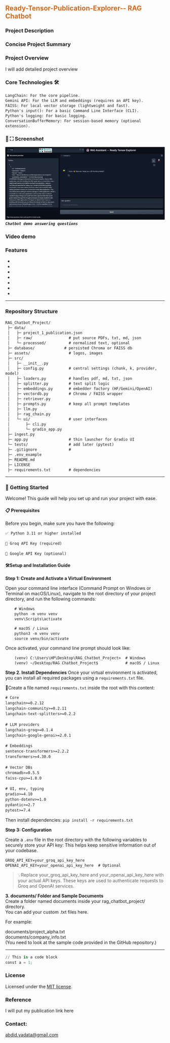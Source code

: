 ## <font color="chocolate">Ready-Tensor-Publication-Explorer-- RAG Chatbot </font>

### Project Description

### Concise Project Summary

### Project Overview
I will add detailed project overview

### Core Technologies 🛠️

    LangChain: For the core pipeline.
    Gemini API: For the LLM and embeddings (requires an API key).
    FAISS: For local vector storage (lightweight and fast).
    Python's input(): For a basic Command Line Interface (CLI).
    Python's logging: For basic logging.
    ConversationBufferMemory: For session-based memory (optional extension).


### 📸 ⛶ Screenshot
![Chatbot demo answering questions](image.png)
    ***`Chatbot demo answering questions`***

### Video demo


### Features
- 
- 
-
-
-
-
-



---


### Repository Structure
```
RAG_Chatbot_Project/
 ├─ data/
 │   ├─ project_1_publication.json
 │   ├─ raw/                # put source PDFs, txt, md, json
 │   └─ processed/          # normalized text, optional
 ├─ database/             # persisted Chroma or FAISS db
 ├─ assets/                 # logos, images
 ├─ src/
 │   ├─ __init__.py
 │   ├─ config.py           # central settings (chunk, k, provider, model)
 │   ├─ loaders.py          # handles pdf, md, txt, json
 │   ├─ splitter.py         # text split logic
 │   ├─ embeddings.py       # embedder factory (HF/Gemini/OpenAI)
 │   ├─ vectordb.py         # Chroma / FAISS wrapper
 │   ├─ retriever.py
 │   ├─ prompts.py          # keep all prompt templates
 │   ├─ llm.py
 │   ├─ rag_chain.py
 │   └─ ui/                 # user interfaces
 │       ├─ cli.py
 │       └─ gradio_app.py
 ├─ ingest.py
 ├─ app.py                  # thin launcher for Gradio UI
 └─ tests/                  # add later (pytest)
 ├─ .gitignore              # 
 ├─ .env_example
 ├─ README.md
 ├─ LICENSE
 ├─ requirements.txt        # dependencies
```
---



### 🚀 Getting Started

Welcome! This guide will help you set up and run your project with ease.
#### 📋 Prerequisites

Before you begin, make sure you have the following:

    ✅ Python 3.11 or higher installed

    🔑 Groq API Key (required)

    🔑 Google API Key (optional)

#### 🛠️Setup and Installation Guide
**Step 1: Create and Activate a Virtual Environment**

Open your command line interface (Command Prompt on Windows or Terminal on macOS/Linux), navigate to the root directory of your project directory, and run the following commands:
```env
    # Windows
    python -m venv venv
    venv\Scripts\activate
```
```env
    # macOS / Linux
    python3 -m venv venv
    source venv/bin/activate
```
<!-- If you're working on desktop, your command line should now look like: -->
Once activated, your command line prompt should look like:
```
    (venv) C:\Users\HP\Desktop\RAG_Chatbot_Project>  # Windows
    (venv) ~/Desktop/RAG Chatbot_Project$            # macOS / Linux
```


**Step 2. Install Dependencies**
Once your virtual environment is activated, you can install all required packages using a `requirements.txt` file.

🔹Create a file named `requirements.txt` inside the root with this content:
```txt
# Core
langchain>=0.2.12
langchain-community>=0.2.11
langchain-text-splitters>=0.2.2

# LLM providers
langchain-groq>=0.1.4
langchain-google-genai>=2.0.1

# Embeddings
sentence-transformers>=2.2.2
transformers>=4.30.0

# Vector DBs
chromadb>=0.5.5
faiss-cpu>=1.8.0

# UI, env, typing
gradio>=4.10
python-dotenv>=1.0
pydantic>=2.7
pytest>=7.4

```
Then install dependencies: `pip install -r requirements.txt`

**Step 3: Configuration**

Create a `.env` file in the root directory with the following variables to securely store your API key:
This helps keep sensitive information out of your codebase.
```env
GROQ_API_KEY=your_groq_api_key_here
OPENAI_API_KEY=your_openai_api_key_here  # Optional
```
>💡Replace your_groq_api_key_here and your_openai_api_key_here with your actual API keys. These keys are used to authenticate requests to Groq and OpenAI services.


**3. documents/ Folder and Sample Documents**<br/>
Create a folder named documents inside your rag_chatbot_project/ directory. <br/> You can add your custom .txt files here.

For example:

documents/project_alpha.txt<br/>
documents/company_info.txt<br/>
(You need to look at the sample code provided in the GitHub repository.)



---


```Python
// This is a code block
const a = 1;
```

### License
Licensed under the [MIT license](https://github.com/AbdiD21/Ready-Tensor-Publication-Explorer--Chatbot/blob/main/LICENSE).


###  Reference
I will put my publication link here

### Contact: 
abdid.yadata@gmail.com